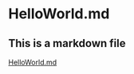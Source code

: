 # HelloWorld.md
## This is a markdown file
[HelloWorld.md](https://github.com/giannasparacio/hello-world-/files/11266306/HelloWorld.md)

